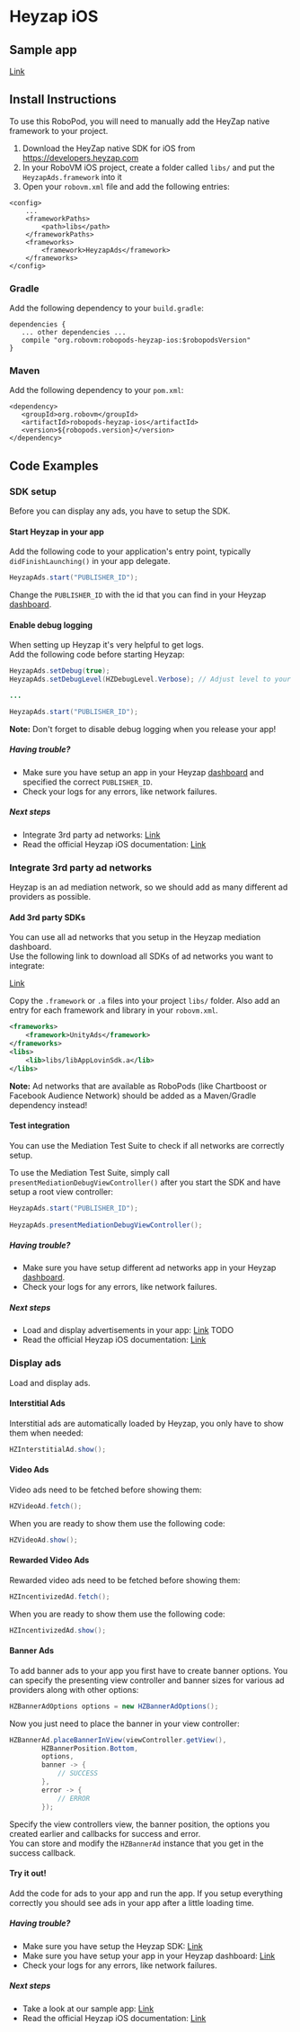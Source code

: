 # Heyzap iOS

## Sample app

[Link](https://github.com/robovm/robovm-samples/tree/master/robopods/heyzap/ios)

## Install Instructions

To use this RoboPod, you will need to manually add the HeyZap native framework to your
project.

1. Download the HeyZap native SDK for iOS from https://developers.heyzap.com
2. In your RoboVM iOS project, create a folder called `libs/` and put the `HeyzapAds.framework` into it
3. Open your `robovm.xml` file and add the following entries:

```
<config>
	...
	<frameworkPaths>
		<path>libs</path>
	</frameworkPaths>
	<frameworks>
		<framework>HeyzapAds</framework>
	</frameworks>
</config>
```

### Gradle

Add the following dependency to your `build.gradle`:

```
dependencies {
   ... other dependencies ...
   compile "org.robovm:robopods-heyzap-ios:$robopodsVersion"
}
```

### Maven

Add the following dependency to your `pom.xml`:

```
<dependency>
   <groupId>org.robovm</groupId>
   <artifactId>robopods-heyzap-ios</artifactId>
   <version>${robopods.version}</version>
</dependency>
```

## Code Examples

### SDK setup

Before you can display any ads, you have to setup the SDK.

#### Start Heyzap in your app

Add the following code to your application's entry point, typically `didFinishLaunching()`
in your app delegate.

```Java
HeyzapAds.start("PUBLISHER_ID");
```

Change the `PUBLISHER_ID` with the id that you can find in your Heyzap [dashboard](https://developers.heyzap.com/account).

#### Enable debug logging

When setting up Heyzap it's very helpful to get logs.  
Add the following code before starting Heyzap:

```Java
HeyzapAds.setDebug(true);
HeyzapAds.setDebugLevel(HZDebugLevel.Verbose); // Adjust level to your needs.

...

HeyzapAds.start("PUBLISHER_ID");
```

__Note:__ Don't forget to disable debug logging when you release your app!

##### Having trouble?

- Make sure you have setup an app in your Heyzap [dashboard](https://developers.heyzap.com/)
and specified the correct `PUBLISHER_ID`.
- Check your logs for any errors, like network failures.

##### Next steps

- Integrate 3rd party ad networks: [Link](#integrate-3rd-party-ad-networks)
- Read the official Heyzap iOS documentation: [Link](https://developers.heyzap.com/docs/ios_sdk_setup_and_requirements)

### Integrate 3rd party ad networks

Heyzap is an ad mediation network, so we should add as many different ad providers as possible.

#### Add 3rd party SDKs

You can use all ad networks that you setup in the Heyzap mediation dashboard.  
Use the following link to download all SDKs of ad networks you want to integrate:

[Link](https://developers.heyzap.com/docs/ios_sdk_setup_and_requirements)

Copy the `.framework` or `.a` files into your project `libs/` folder.
Also add an entry for each framework and library in your `robovm.xml`.

```xml
<frameworks>
    <framework>UnityAds</framework>
</frameworks>
<libs>
    <lib>libs/libAppLovinSdk.a</lib>
</libs>
```

__Note:__ Ad networks that are available as RoboPods (like Chartboost or Facebook Audience Network) should be added as a Maven/Gradle dependency instead!

#### Test integration

You can use the Mediation Test Suite to check if all networks are correctly setup.

To use the Mediation Test Suite, simply call `presentMediationDebugViewController()` after you start the SDK and have setup a root view controller:

```Java
HeyzapAds.start("PUBLISHER_ID");
    
HeyzapAds.presentMediationDebugViewController();
```

##### Having trouble?

- Make sure you have setup different ad networks app in your Heyzap [dashboard](https://developers.heyzap.com/).
- Check your logs for any errors, like network failures.

##### Next steps

- Load and display advertisements in your app: [Link](#display-ads) TODO
- Read the official Heyzap iOS documentation: [Link](https://developers.heyzap.com/docs/ios_sdk_setup_and_requirements)

### Display ads

Load and display ads.

#### Interstitial Ads

Interstitial ads are automatically loaded by Heyzap, you only have to show them when needed:

```Java
HZInterstitialAd.show();
```

#### Video Ads

Video ads need to be fetched before showing them:

```Java
HZVideoAd.fetch();
```

When you are ready to show them use the following code:

```Java
HZVideoAd.show();
```

#### Rewarded Video Ads

Rewarded video ads need to be fetched before showing them:

```Java
HZIncentivizedAd.fetch();
```

When you are ready to show them use the following code:

```Java
HZIncentivizedAd.show();
```

#### Banner Ads

To add banner ads to your app you first have to create banner options. You can specify the presenting view controller and 
banner sizes for various ad providers along with other options:

```Java
HZBannerAdOptions options = new HZBannerAdOptions();
```

Now you just need to place the banner in your view controller:

```Java
HZBannerAd.placeBannerInView(viewController.getView(),
        HZBannerPosition.Bottom,
        options,
        banner -> {
            // SUCCESS
        },
        error -> {
            // ERROR
        });
```

Specify the view controllers view, the banner position, the options you created earlier and callbacks for success and error.  
You can store and modify the `HZBannerAd` instance that you get in the success callback.

#### Try it out!

Add the code for ads to your app and run the app. If you setup everything correctly you should see ads in your app after a little loading time.

##### Having trouble?

- Make sure you have setup the Heyzap SDK: [Link](#sdk-setup)
- Make sure you have setup your app in your Heyzap dashboard: [Link](https://developers.heyzap.com/)
- Check your logs for any errors, like network failures.

##### Next steps

- Take a look at our sample app: [Link](https://github.com/robovm/robovm-samples/tree/master/robopods/heyzap/ios)
- Read the official Heyzap iOS documentation: [Link](https://developers.heyzap.com/docs/ios_sdk_setup_and_requirements)